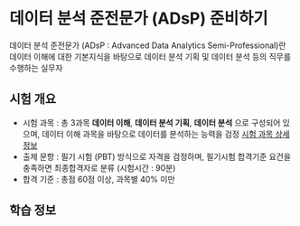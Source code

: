 # 데이터 분석 준전문가 (ADsP) 준비하기
데이터 분석 준전문가 (ADsP : Advanced Data Analytics Semi-Professional)란 데이터 이해에 대한 기본지식을 바탕으로 데이터 분석 기획 및 데이터 분석 등의 직무를 수행하는 실무자
## 시험 개요
- 시험 과목 : 총 3과목 **데이터 이해**, **데이터 분석 기획**, **데이터 분석** 으로 구성되어 있으며, 데이터 이해 과목을 바탕으로 데이터를 분석하는 능력을 검정 [시험 과목 상세 정보](http://www.dbguide.net/da.db?cmd=snb_adsp_2)
- 출제 문항 : 필기 시험 (PBT) 방식으로 자격을 검정하며, 필기시험 합격기준 요건을 충족하면 최종합격자로 분류 (시험시간 : 90분)
- 합격 기준 : 총점 60점 이상, 과목별 40% 미만

## 학습 정보
